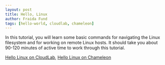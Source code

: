 ```yaml
---
layout: post
title: Hello, Linux
author: Fraida Fund
tags: [hello-world, cloudlab, chameleon]
---
```



In this tutorial, you will learn some basic commands for navigating the Linux filesystem and for working on remote Linux hosts. It should take you about 90-120 minutes of active time to work through this tutorial.

[Hello Linux on CloudLab](https://teaching-on-testbeds.github.io/hello-linux/), [Hello Linux on Chameleon](https://teaching-on-testbeds.github.io/hello-linux/index-chi)


